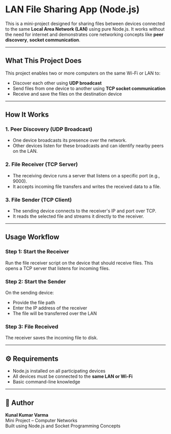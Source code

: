 #  LAN File Sharing App (Node.js)

This is a mini-project designed for sharing files between devices connected to the same **Local Area Network (LAN)** using pure Node.js. It works without the need for internet and demonstrates core networking concepts like **peer discovery**, **socket communication**.

---

##  What This Project Does

This project enables two or more computers on the same Wi-Fi or LAN to:
-  Discover each other using **UDP broadcast**
-  Send files from one device to another using **TCP socket communication**
-  Receive and save the files on the destination device
  
---

## How It Works

### 1. Peer Discovery (UDP Broadcast)
- One device broadcasts its presence over the network.
- Other devices listen for these broadcasts and can identify nearby peers on the LAN.

### 2. File Receiver (TCP Server)
- The receiving device runs a server that listens on a specific port (e.g., 9000).
- It accepts incoming file transfers and writes the received data to a file.

### 3. File Sender (TCP Client)
- The sending device connects to the receiver's IP and port over TCP.
- It reads the selected file and streams it directly to the receiver.

---

##  Usage Workflow

### Step 1: Start the Receiver
Run the file receiver script on the device that should receive files. This opens a TCP server that listens for incoming files.

### Step 2: Start the Sender
On the sending device:
- Provide the file path
- Enter the IP address of the receiver
- The file will be transferred over the LAN

### Step 3: File Received
The receiver saves the incoming file to disk.

---

## ⚙️ Requirements

- Node.js installed on all participating devices
- All devices must be connected to the **same LAN or Wi-Fi**
- Basic command-line knowledge

---

## 👤 Author

**Kunal Kumar Varma**  
Mini Project – Computer Networks  
Built using Node.js and Socket Programming Concepts
